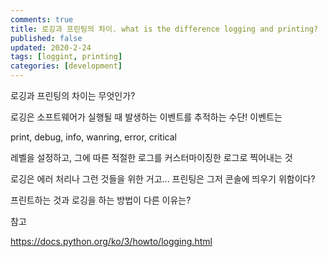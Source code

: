 ```yaml
---
comments: true
title: 로깅과 프린팅의 차이. what is the difference logging and printing?
published: false
updated: 2020-2-24
tags: [loggint, printing]
categories: [development]
---
```


로깅과 프린팅의 차이는 무엇인가?





로깅은 소프트웨어가 실행될 때 발생하는 이벤트를 추적하는 수단! 이벤트는

print, debug, info, wanring, error, critical



레벨을 설정하고, 그에 따른 적절한 로그를 커스터마이징한 로그로 찍어내는 것









로깅은 에러 처리나 그런 것들을 위한 거고... 프린팅은 그저 콘솔에 띄우기 위함이다?





프린트하는 것과 로깅을 하는 방법이 다른 이유는?









참고

https://docs.python.org/ko/3/howto/logging.html